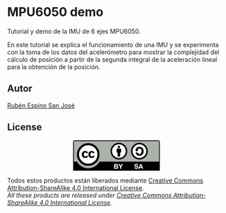# MPU6050 demo
Tutorial y demo de la IMU de 6 ejes MPU6050.

En este tutorial se explica el funcionamiento de una IMU y se experimenta con la toma de los datos del acelerómetro para mostrar la complejidad del cálculo de posición a partir de la segunda integral de la aceleración lineal para la obtención de la posición.

## Autor
[Rubén Espino San José](https://github.com/Resaj)

## License
<p align="center">
<img src="license/by-sa.png" align = "center">
</p>

Todos estos productos están liberados mediante [Creative Commons Attribution-ShareAlike 4.0 International License](http://creativecommons.org/licenses/by-sa/4.0/).  
_All these products are released under [Creative Commons Attribution-ShareAlike 4.0 International License](http://creativecommons.org/licenses/by-sa/4.0/)._
